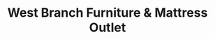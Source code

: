 ---
title: "West Branch Furniture & Mattress Outlet"
url: /west-branch/west-branch-furniture-and-mattress-outlet/
shop: furniture
---